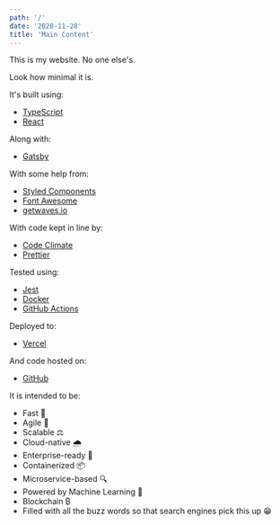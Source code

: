 ```yaml
---
path: '/'
date: '2020-11-28'
title: 'Main Content'
---
```


This is my website. No one else's.

Look how minimal it is.

It's built using:

- [TypeScript](https://www.typescriptlang.org/)
- [React](https://reactjs.org/)

Along with:

- [Gatsby](https://www.gatsbyjs.com/)

With some help from:

- [Styled Components](https://styled-components.com/)
- [Font Awesome](https://fontawesome.com/)
- [getwaves.io](https://getwaves.io/)

With code kept in line by:

- [Code Climate](https://codeclimate.com/github/MarcelMichau/home-page)
- [Prettier](https://prettier.io/)

Tested using:

- [Jest](https://jestjs.io/)
- [Docker](https://www.docker.com/)
- [GitHub Actions](https://github.com/features/actions)

Deployed to:

- [Vercel](https://vercel.com/)

And code hosted on:

- [GitHub](https://github.com/MarcelMichau/home-page)

It is intended to be:

- Fast 🐌
- Agile 🐢
- Scalable ⚖️
- Cloud-native 🌧️
- Enterprise-ready 🏢
- Containerized 📦
- Microservice-based 🔍
- Powered by Machine Learning 🤖
- Blockchain ₿
- Filled with all the buzz words so that search engines pick this up 😁
